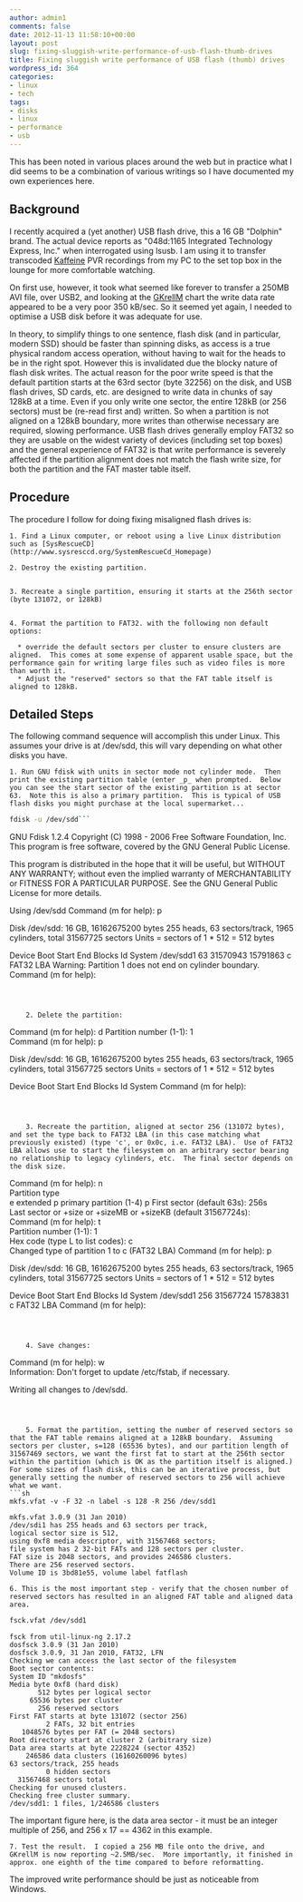 ```yaml
---
author: admin1
comments: false
date: 2012-11-13 11:58:10+00:00
layout: post
slug: fixing-sluggish-write-performance-of-usb-flash-thumb-drives
title: Fixing sluggish write performance of USB flash (thumb) drives
wordpress_id: 364
categories:
- linux
- tech
tags:
- disks
- linux
- performance
- usb
---
```



This has been noted in various places around the web but in practice what I did seems to be a combination of various writings so I have documented my own experiences here.



## Background



I recently acquired  a (yet another) USB flash drive, this a 16 GB "Dolphin" brand.  The actual device reports as "048d:1165 Integrated Technology Express, Inc." when interrogated using lsusb.  I am using it to transfer transcoded [Kaffeine](http://kaffeine.kde.org/) PVR recordings from my PC to the set top box in the lounge for more comfortable watching.  

On first use, however, it took what seemed like forever to transfer a 250MB AVI file, over USB2, and looking at the [GKrellM](http://en.wikipedia.org/wiki/GKrellM) chart the write data rate appeared to be a very poor 350 kB/sec.  So it seemed yet again, I needed to optimise a USB disk before it was adequate for use.

In theory, to simplify things to one sentence, flash disk (and in particular, modern SSD) should be faster than spinning disks, as access is a true physical random access operation, without having to wait for the heads to be in the right spot.  However this is invalidated due the blocky nature of flash disk writes.  The actual reason for the poor write speed is that the default partition starts at the 63rd sector (byte 32256) on the disk, and USB flash drives, SD cards, etc. are designed to write data in chunks of say 128kB at a time.  Even if you only write one sector, the entire 128kB (or 256 sectors) must be (re-read first and) written.  So when a partition is not aligned on a 128kB boundary, more writes than otherwise necessary are required, slowing performance.  USB flash drives generally employ FAT32 so they are usable on the widest variety of devices (including set top boxes) and the general experience of FAT32 is that write performance is severely affected if the partition alignment does not match the flash write size, for both the partition and the FAT master table itself.



## Procedure



The procedure I follow for doing fixing misaligned flash drives is:

        
    1. Find a Linux computer, or reboot using a live Linux distribution such as [SysRescueCD](http://www.sysresccd.org/SystemRescueCd_Homepage)
	
    2. Destroy the existing partition.

	
    3. Recreate a single partition, ensuring it starts at the 256th sector (byte 131072, or 128kB)

        
    4. Format the partition to FAT32. with the following non default options:

      * override the default sectors per cluster to ensure clusters are aligned.  This comes at some expense of apparent usable space, but the performance gain for writing large files such as video files is more than worth it.
      * Adjust the "reserved" sectors so that the FAT table itself is aligned to 128kB.

        





## Detailed Steps



The following command sequence will accomplish this under Linux.  This assumes your drive is at /dev/sdd, this will vary depending on what other disks you have.


    1. Run GNU fdisk with units in sector mode not cylinder mode.  Then print the existing partition table (enter _p_ when prompted.  Below you can see the start sector of the existing partition is at sector 63.  Note this is also a primary partition.  This is typical of USB flash disks you might purchase at the local supermarket...
```bash
fdisk -u /dev/sdd```
```
GNU Fdisk 1.2.4
Copyright (C) 1998 - 2006 Free Software Foundation, Inc.
This program is free software, covered by the GNU General Public License.

This program is distributed in the hope that it will be useful,
but WITHOUT ANY WARRANTY; without even the implied warranty of
MERCHANTABILITY or FITNESS FOR A PARTICULAR PURPOSE.  See the
GNU General Public License for more details.

Using /dev/sdd
Command (m for help): p                                                   

Disk /dev/sdd: 16 GB, 16162675200 bytes
255 heads, 63 sectors/track, 1965 cylinders, total 31567725 sectors
Units = sectors of 1 * 512 = 512 bytes

   Device Boot      Start         End      Blocks   Id  System 
/dev/sdd1              63    31570943    15791863    c  FAT32 LBA
Warning: Partition 1 does not end on cylinder boundary.                   
Command (m for help):   

```



    2. Delete the partition:
```
Command (m for help): d
Partition number (1-1): 1                                                 
Command (m for help): p

Disk /dev/sdd: 16 GB, 16162675200 bytes
255 heads, 63 sectors/track, 1965 cylinders, total 31567725 sectors
Units = sectors of 1 * 512 = 512 bytes

   Device Boot      Start         End      Blocks   Id  System 
Command (m for help): 
```



    3. Recreate the partition, aligned at sector 256 (131072 bytes), and set the type back to FAT32 LBA (in this case matching what previously existed) (type 'c', or 0x0c, i.e. FAT32 LBA).  Use of FAT32 LBA allows use to start the filesystem on an arbitrary sector bearing no relationship to legacy cylinders, etc.  The final sector depends on the disk size.
```
Command (m for help): n                                                   
Partition type                                                            
   e   extended
   p   primary partition (1-4)
p
First sector  (default 63s): 256s                                         
Last sector or +size or +sizeMB or +sizeKB  (default 31567724s):          
Command (m for help): t                                                   
Partition number (1-1): 1                                                 
Hex code (type L to list codes): c                                        
Changed type of partition 1 to c (FAT32 LBA)
Command (m for help): p                                                   

Disk /dev/sdd: 16 GB, 16162675200 bytes
255 heads, 63 sectors/track, 1965 cylinders, total 31567725 sectors
Units = sectors of 1 * 512 = 512 bytes

   Device Boot      Start         End      Blocks   Id  System 
/dev/sdd1             256    31567724    15783831    c  FAT32 LBA
Command (m for help):   
```



    4. Save changes:
```
Command (m for help): w                                                   
Information: Don't forget to update /etc/fstab, if necessary.             


Writing all changes to /dev/sdd.
```



    5. Format the partition, setting the number of reserved sectors so that the FAT table remains aligned at a 128kB boundary.  Assuming sectors per cluster, s=128 (65536 bytes), and our partition length of 31567469 sectors, we want the first fat to start at the 256th sector within the partition (which is OK as the partition itself is aligned.)  For some sizes of flash disk, this can be an iterative process, but generally setting the number of reserved sectors to 256 will achieve what we want.
```sh
mkfs.vfat -v -F 32 -n label -s 128 -R 256 /dev/sdd1
```
```
mkfs.vfat 3.0.9 (31 Jan 2010)
/dev/sdi1 has 255 heads and 63 sectors per track,
logical sector size is 512,
using 0xf8 media descriptor, with 31567468 sectors;
file system has 2 32-bit FATs and 128 sectors per cluster.
FAT size is 2048 sectors, and provides 246586 clusters.
There are 256 reserved sectors.
Volume ID is 3bd81e55, volume label fatflash   

```



    6. This is the most important step - verify that the chosen number of reserved sectors has resulted in an aligned FAT table and aligned data area.
```sh
fsck.vfat /dev/sdd1
```
```
fsck from util-linux-ng 2.17.2
dosfsck 3.0.9 (31 Jan 2010)
dosfsck 3.0.9, 31 Jan 2010, FAT32, LFN
Checking we can access the last sector of the filesystem
Boot sector contents:
System ID "mkdosfs"
Media byte 0xf8 (hard disk)
       512 bytes per logical sector
     65536 bytes per cluster
       256 reserved sectors
First FAT starts at byte 131072 (sector 256)
         2 FATs, 32 bit entries
   1048576 bytes per FAT (= 2048 sectors)
Root directory start at cluster 2 (arbitrary size)
Data area starts at byte 2228224 (sector 4352)
    246586 data clusters (16160260096 bytes)
63 sectors/track, 255 heads
         0 hidden sectors
  31567468 sectors total
Checking for unused clusters.
Checking free cluster summary.
/dev/sdd1: 1 files, 1/246586 clusters
```
The important figure here, is the data area sector - it must be an integer multiple of 256, and 256 x 17 == 4362 in this example.



    7. Test the result.  I copied a 256 MB file onto the drive, and GKrellM is now reporting ~2.5MB/sec.  More importantly, it finished in approx. one eighth of the time compared to before reformatting.



The improved write performance should be just as noticeable from Windows.



